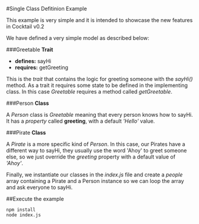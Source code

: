 #Single Class Defitinion Example

This example is very simple and it is intended to showcase the new features in Cocktail v0.2

We have defined a very simple model as described below:

###Greetable
**Trait**

- **defines:** sayHi
- **requires:** getGreeting

This is the _trait_ that contains the logic for greeting someone with the _sayHi()_ method.
As a trait it requires some state to be defined in the implementing class. In this case _Greetable_ requires a
method called _getGreetable_.

###Person
**Class**

A _Person_ class is _Greetable_ meaning that every person knows how to sayHi. It has a _property_ called **greeting**,
with a default *'Hello'* value.

###Pirate
**Class**

A _Pirate_ is a more specific kind of _Person_. In this case, our Pirates have a different way to sayHi, they usually 
use the word 'Ahoy' to greet someone else, so we just override the _greeting_ property with a default value of *'Ahoy'*.

Finally, we instantiate our classes in the _index.js_ file and create a _people_ array containing a Pirate and a Person
instance so we can loop the array and ask everyone to sayHi.

##Execute the example

````
npm install
node index.js
````

